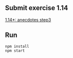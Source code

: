 ## Submit exercise 1.14
[1.14*: anecdotes step3](<https://fullstackopen.com/en/part1/a_more_complex_state_debugging_react_apps#a-more-complex-state-debugging-react-apps:~:text=1.14*%3A%20anecdotes%20step3>)

## Run
`npm install`  
`npm start`  